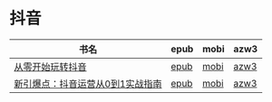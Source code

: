 # 抖音

| 书名 | epub | mobi | azw3 |
| --- | --- | --- | --- |
| [从零开始玩转抖音](http://ct.dalanmei.com/f/31084289-572117035-2a50ad) | [epub](http://ct.dalanmei.com/f/31084289-572117035-2a50ad) | [mobi](http://ct.dalanmei.com/f/31084289-571655329-731212) | [azw3](http://ct.dalanmei.com/f/31084289-572179186-5f7b89) |
| [新引爆点：抖音运营从0到1实战指南](http://ct.dalanmei.com/f/31084289-571986820-2aa789) | [epub](http://ct.dalanmei.com/f/31084289-571986820-2aa789) | [mobi](http://ct.dalanmei.com/f/31084289-571561037-d58c9c) | [azw3](http://ct.dalanmei.com/f/31084289-572212129-4e3e4f) |
